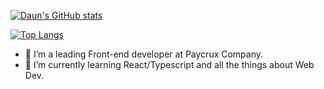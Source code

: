 [![Daun's GitHub stats](https://github-readme-stats.vercel.app/api?username=daunJung-dev&show_icons=true&theme=radical)](https://github.com/daunJung-dev/github-readme-stats)

[![Top Langs](https://github-readme-stats.vercel.app/api/top-langs/?username=daunJung-dev&layout=compact)](https://github.com/daunJung-dev/github-readme-stats)


- 🔭 I’m a leading Front-end developer at Paycrux Company.
- 🌱 I’m currently learning React/Typescript and all the things about Web Dev.
